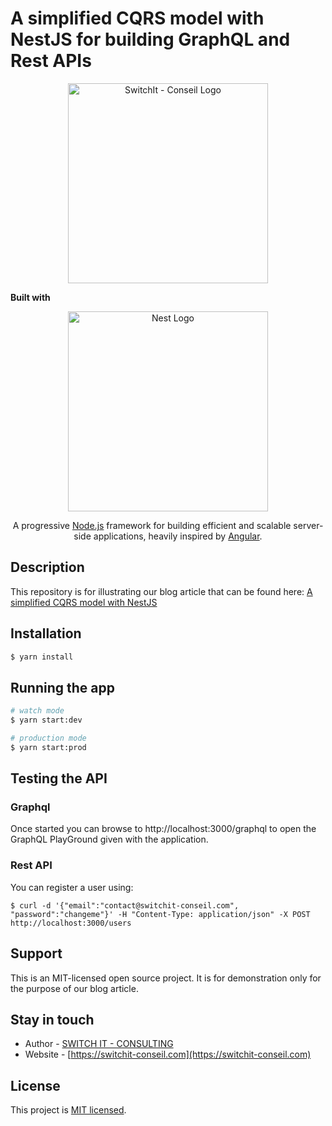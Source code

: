 # A simplified CQRS model with NestJS for building GraphQL and Rest APIs

<p align="center">
  <a href="http://switchit-conseil.com/" target="blank">
    <img src="https://switchit-conseil.com/wp-content/uploads/2019/08/switch-it-logo-1.png" width="320" alt="SwitchIt - Conseil Logo" />
  </a>
</p>

**Built with** 

<p align="center">
  <a href="http://nestjs.com/" target="blank"><img src="https://nestjs.com/img/logo_text.svg" width="320" alt="Nest Logo" /></a>
</p>
  
<p align="center">A progressive <a href="http://nodejs.org" target="blank">Node.js</a> framework for building efficient and scalable server-side applications, heavily inspired by <a href="https://angular.io" target="blank">Angular</a>.</p>
<p align="center">


## Description

This repository is for illustrating our blog article that can be found here: 
[A simplified CQRS model with NestJS]()

## Installation

```bash
$ yarn install
```

## Running the app

```bash
# watch mode
$ yarn start:dev

# production mode
$ yarn start:prod
```

## Testing the API

### Graphql

Once started you can browse to http://localhost:3000/graphql to open the GraphQL PlayGround given with the
application.

### Rest API

You can register a user using:

```
$ curl -d '{"email":"contact@switchit-conseil.com", "password":"changeme"}' -H "Content-Type: application/json" -X POST http://localhost:3000/users
```

## Support

This is an MIT-licensed open source project. It is for demonstration only for the purpose of our blog  article.

## Stay in touch

- Author - [SWITCH IT - CONSULTING](mailto:contact@switchit-conseil.com)
- Website - [https://switchit-conseil.com](https://switchit-conseil.com)

## License

  This project is [MIT licensed](LICENSE).
